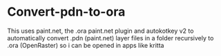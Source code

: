 # Convert-pdn-to-ora

This uses paint.net, the .ora paint.net plugin and autokotkey v2 to automatically convert .pdn (paint.net) layer files in a folder recursively to .ora (OpenRaster) so i can be opened in apps like kritta